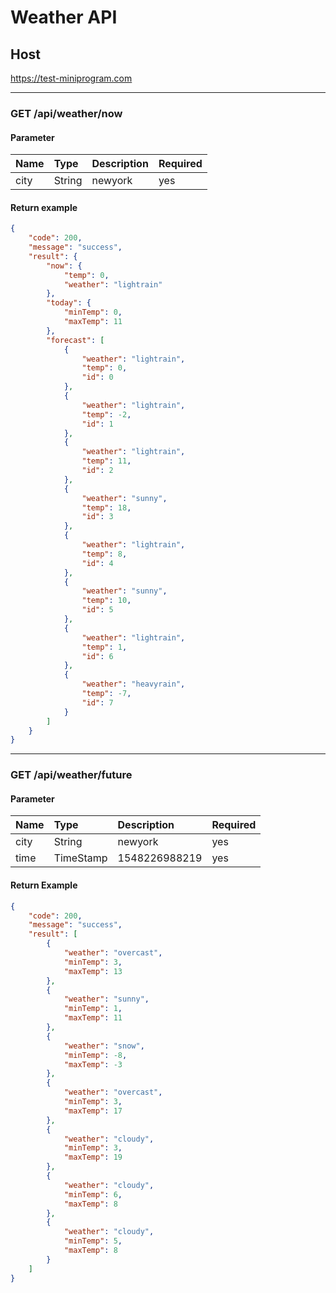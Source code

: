# Weather API

## Host
https://test-miniprogram.com

---

### GET /api/weather/now

#### Parameter

|   Name    |  Type  | Description | Required |
|:--        |:--     |:--          |:--       |
|   city    | String |   newyork   |    yes   |

#### Return example

```json
{
    "code": 200,
    "message": "success",
    "result": {
        "now": {
            "temp": 0,
            "weather": "lightrain"
        },
        "today": {
            "minTemp": 0,
            "maxTemp": 11
        },
        "forecast": [
            {
                "weather": "lightrain",
                "temp": 0,
                "id": 0
            },
            {
                "weather": "lightrain",
                "temp": -2,
                "id": 1
            },
            {
                "weather": "lightrain",
                "temp": 11,
                "id": 2
            },
            {
                "weather": "sunny",
                "temp": 18,
                "id": 3
            },
            {
                "weather": "lightrain",
                "temp": 8,
                "id": 4
            },
            {
                "weather": "sunny",
                "temp": 10,
                "id": 5
            },
            {
                "weather": "lightrain",
                "temp": 1,
                "id": 6
            },
            {
                "weather": "heavyrain",
                "temp": -7,
                "id": 7
            }
        ]
    }
}
```
---

### GET /api/weather/future

#### Parameter

|   Name    |    Type   |  Description  | Required |
|:---       |:---       |:---           |:---      |
|   city    | String    | newyork       |   yes    |
|   time    | TimeStamp | 1548226988219 |   yes    |

#### Return Example

```json
{
    "code": 200,
    "message": "success",
    "result": [
        {
            "weather": "overcast",
            "minTemp": 3,
            "maxTemp": 13
        },
        {
            "weather": "sunny",
            "minTemp": 1,
            "maxTemp": 11
        },
        {
            "weather": "snow",
            "minTemp": -8,
            "maxTemp": -3
        },
        {
            "weather": "overcast",
            "minTemp": 3,
            "maxTemp": 17
        },
        {
            "weather": "cloudy",
            "minTemp": 3,
            "maxTemp": 19
        },
        {
            "weather": "cloudy",
            "minTemp": 6,
            "maxTemp": 8
        },
        {
            "weather": "cloudy",
            "minTemp": 5,
            "maxTemp": 8
        }
    ]
}
```
